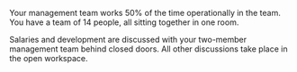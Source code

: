 Your management team works 50% of the time operationally in the team. You have a team of 14 people, all sitting together in one room.

Salaries and development are discussed with your two-member management team behind closed doors. All other discussions take place in the open workspace.
